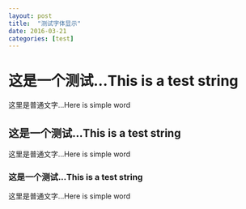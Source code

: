 ```yaml
---
layout: post
title:  "测试字体显示"
date: 2016-03-21
categories: [test]
---
```


# 这是一个测试...This is a test string

这里是普通文字...Here is simple word

## 这是一个测试...This is a test string

这里是普通文字...Here is simple word

### 这是一个测试...This is a test string

这里是普通文字...Here is simple word
